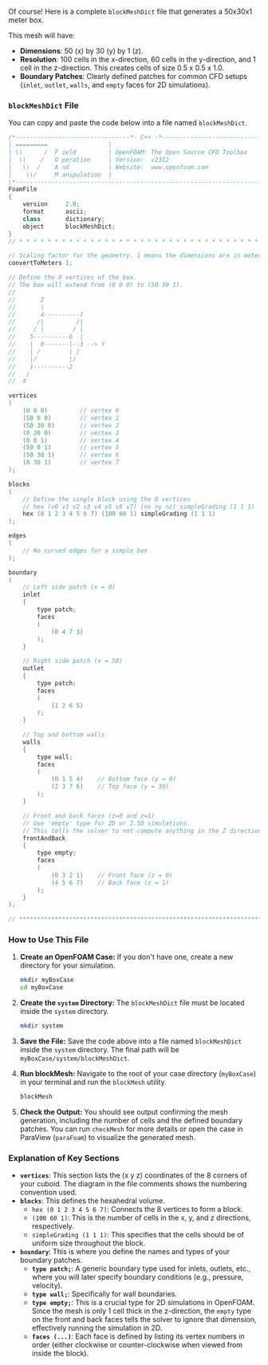 Of course! Here is a complete `blockMeshDict` file that generates a 50x30x1 meter box.

This mesh will have:
*   **Dimensions**: 50 (x) by 30 (y) by 1 (z).
*   **Resolution**: 100 cells in the x-direction, 60 cells in the y-direction, and 1 cell in the z-direction. This creates cells of size 0.5 x 0.5 x 1.0.
*   **Boundary Patches**: Clearly defined patches for common CFD setups (`inlet`, `outlet`, `walls`, and `empty` faces for 2D simulations).

### `blockMeshDict` File

You can copy and paste the code below into a file named `blockMeshDict`.

```cpp
/*--------------------------------*- C++ -*----------------------------------*\
| =========                 |                                                 |
| \\      /  F ield         | OpenFOAM: The Open Source CFD Toolbox           |
|  \\    /   O peration     | Version:  v2312                                 |
|   \\  /    A nd           | Website:  www.openfoam.com                      |
|    \\/     M anipulation  |                                                 |
\*---------------------------------------------------------------------------*/
FoamFile
{
    version     2.0;
    format      ascii;
    class       dictionary;
    object      blockMeshDict;
}
// * * * * * * * * * * * * * * * * * * * * * * * * * * * * * * * * * * * * * //

// Scaling factor for the geometry. 1 means the dimensions are in meters.
convertToMeters 1;

// Define the 8 vertices of the box.
// The box will extend from (0 0 0) to (50 30 1).
//
//       Z
//       |
//       4----------7
//      /|         /|
//     / |        / |
//    5----------6  |
//    |  0-------|--3 --> Y
//    | /        | /
//    |/         |/
//    1----------2
//   /
//  X

vertices
(
    (0 0 0)         // vertex 0
    (50 0 0)        // vertex 1
    (50 30 0)       // vertex 2
    (0 30 0)        // vertex 3
    (0 0 1)         // vertex 4
    (50 0 1)        // vertex 5
    (50 30 1)       // vertex 6
    (0 30 1)        // vertex 7
);

blocks
(
    // Define the single block using the 8 vertices
    // hex (v0 v1 v2 v3 v4 v5 v6 v7) (nx ny nz) simpleGrading (1 1 1)
    hex (0 1 2 3 4 5 6 7) (100 60 1) simpleGrading (1 1 1)
);

edges
(
    // No curved edges for a simple box
);

boundary
(
    // Left side patch (x = 0)
    inlet
    {
        type patch;
        faces
        (
            (0 4 7 3)
        );
    }

    // Right side patch (x = 50)
    outlet
    {
        type patch;
        faces
        (
            (1 2 6 5)
        );
    }

    // Top and bottom walls
    walls
    {
        type wall;
        faces
        (
            (0 1 5 4)    // Bottom face (y = 0)
            (2 3 7 6)    // Top face (y = 30)
        );
    }

    // Front and back faces (z=0 and z=1)
    // Use 'empty' type for 2D or 2.5D simulations.
    // This tells the solver to not compute anything in the Z direction.
    frontAndBack
    {
        type empty;
        faces
        (
            (0 3 2 1)    // Front face (z = 0)
            (4 5 6 7)    // Back face (z = 1)
        );
    }
);

// ************************************************************************* //
```

### How to Use This File

1.  **Create an OpenFOAM Case:**
    If you don't have one, create a new directory for your simulation.
    ```bash
    mkdir myBoxCase
    cd myBoxCase
    ```

2.  **Create the `system` Directory:**
    The `blockMeshDict` file must be located inside the `system` directory.
    ```bash
    mkdir system
    ```

3.  **Save the File:**
    Save the code above into a file named `blockMeshDict` inside the `system` directory. The final path will be `myBoxCase/system/blockMeshDict`.

4.  **Run blockMesh:**
    Navigate to the root of your case directory (`myBoxCase`) in your terminal and run the `blockMesh` utility.
    ```bash
    blockMesh
    ```

5.  **Check the Output:**
    You should see output confirming the mesh generation, including the number of cells and the defined boundary patches. You can run `checkMesh` for more details or open the case in ParaView (`paraFoam`) to visualize the generated mesh.

### Explanation of Key Sections

*   **`vertices`**: This section lists the (x y z) coordinates of the 8 corners of your cuboid. The diagram in the file comments shows the numbering convention used.
*   **`blocks`**: This defines the hexahedral volume.
    *   `hex (0 1 2 3 4 5 6 7)`: Connects the 8 vertices to form a block.
    *   `(100 60 1)`: This is the number of cells in the x, y, and z directions, respectively.
    *   `simpleGrading (1 1 1)`: This specifies that the cells should be of uniform size throughout the block.
*   **`boundary`**: This is where you define the names and types of your boundary patches.
    *   **`type patch;`**: A generic boundary type used for inlets, outlets, etc., where you will later specify boundary conditions (e.g., pressure, velocity).
    *   **`type wall;`**: Specifically for wall boundaries.
    *   **`type empty;`**: This is a crucial type for 2D simulations in OpenFOAM. Since the mesh is only 1 cell thick in the z-direction, the `empty` type on the front and back faces tells the solver to ignore that dimension, effectively running the simulation in 2D.
    *   **`faces (...)`**: Each face is defined by listing its vertex numbers in order (either clockwise or counter-clockwise when viewed from inside the block).